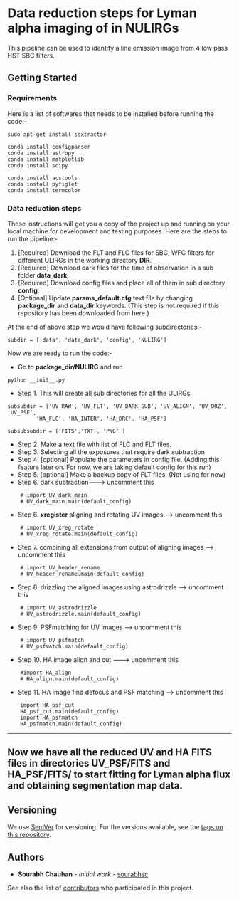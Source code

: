 # Data reduction steps for Lyman alpha imaging of in NULIRGs
This pipeline can be used to identify a line emission image from 4 low pass HST SBC filters.

## Getting Started


### Requirements
Here is a list of softwares that needs to be installed before running the code:- 

```
sudo apt-get install sextractor

conda install configparser
conda install astropy
conda install matplotlib
conda install scipy

conda install acstools
conda install pyfiglet
conda install termcolor

```

### Data reduction steps

These instructions will get you a copy of the project up and running on your local machine for development and testing purposes. Here are the steps to run the pipeline:-
1. [Required] Download the FLT and FLC files for SBC, WFC filters for different ULIRGs in the working directory **DIR**.
2. [Required] Download dark files for the time of observation in a sub folder **data_dark**.
3. [Required] Download config files and place all of them in sub directory **config**.
4. [Optional] Update **params_default.cfg** text file by changing **package_dir** and **data_dir** keywords. (This step is not required if this repository has been downloaded from here.)

At the end of above step we would have following subdirectories:-
```
subdir = ['data', 'data_dark', 'config', 'NULIRG']
```
Now we are ready to run the code:-

* Go to **package_dir/NULIRG** and run 
```
python __init__.py
```
* Step 1. This will create all sub directories for all the ULIRGs

```
subsubdir = ['UV_RAW', 'UV_FLT', 'UV_DARK_SUB', 'UV_ALIGN', 'UV_DRZ', 'UV_PSF',
         'HA_FLC', 'HA_INTER', 'HA_DRC', 'HA_PSF']

subsubsubdir = ['FITS','TXT', 'PNG' ]

```
* Step 2. Make a text file with list of FLC and FLT files. 
* Step 3. Selecting all the exposures that require dark subtraction
* Step 4. [optional] Populate the parameters in config file. (Adding this feature later on. For now, we are taking default config for this run)
* Step 5. [optional] Make a backup copy of FLT files. (Not using for now)
* Step 6. dark subtraction---> uncomment this
```
    # import UV_dark_main
    # UV_dark_main.main(default_config)
```
* Step 6. **xregister** aligning and rotating UV images --> uncomment this
```
    # import UV_xreg_rotate
    # UV_xreg_rotate.main(default_config)
```
* Step 7. combining all extensions from output of aligning images --> uncomment this
```
    # import UV_header_rename
    # UV_header_rename.main(default_config)
```
* Step 8. drizzling the aligned images using astrodrizzle --> uncomment this
```
    # import UV_astrodrizzle
    # UV_astrodrizzle.main(default_config)
```
* Step 9. PSFmatching for UV images --> uncomment this
```
    # import UV_psfmatch
    # UV_psfmatch.main(default_config)
```
* Step 10. HA image align and cut ---> uncomment this
```
    #import HA_align
    # HA_align.main(default_config)

```
* Step 11. HA image find defocus and PSF matching --> uncomment this
```
    import HA_psf_cut
    HA_psf_cut.main(default_config)
    import HA_psfmatch
    HA_psfmatch.main(default_config)
```
----------------
Now we have all the reduced UV and HA FITS files in directories **UV_PSF/FITS** and **HA_PSF/FITS/** to start fitting for Lyman alpha flux and obtaining segmentation map data. 
----------------



## Versioning

We use [SemVer](http://semver.org/) for versioning. For the versions available, see the [tags on this repository](https://github.com/sourabhsc/NULIRG/tags). 

## Authors

* **Sourabh Chauhan** - *Initial work* - [sourabhsc](https://github.com/sourabhsc)

See also the list of [contributors](https://github.com/your/project/contributors) who participated in this project.




